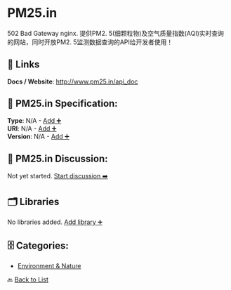 # PM25.in

502 Bad Gateway nginx.  提供PM2. 5(细颗粒物)及空气质量指数(AQI)实时查询的网站，同时开放PM2. 5监测数据查询的API给开发者使用！

##  🔗 Links
**Docs / Website**: http://www.pm25.in/api_doc

## 🧬 PM25.in Specification:
**Type**: N/A - [Add ➕](https://github.com/apis-list/apis-list/edit/main/apis.yaml#L14568)  
**URI**: N/A - [Add ➕](https://github.com/apis-list/apis-list/edit/main/apis.yaml#L14568)  
**Version**: N/A - [Add ➕](https://github.com/apis-list/apis-list/edit/main/apis.yaml#L14568)

## 💬 PM25.in Discussion:
Not yet started. [Start discussion ➡️](https://github.com/apis-list/apis-list/discussions/new)

## 🗂️ Libraries

No libraries added. [Add library ➕](https://github.com/apis-list/apis-list/edit/main/apis.yaml#L14568)    


## 🗄️ Categories:
- [Environment & Nature](https://github.com/apis-list/apis-list#environment--nature-)

🔙  [Back to List](https://github.com/apis-list/apis-list)
